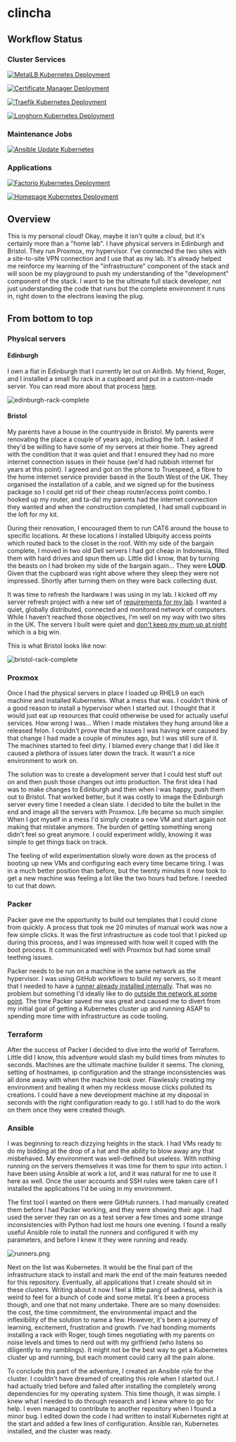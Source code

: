 # clincha


## Workflow Status

### Cluster Services

[![MetalLB Kubernetes Deployment](https://github.com/clincha-org/clincha/actions/workflows/k8s-metallb.yaml/badge.svg)](https://github.com/clincha-org/clincha/actions/workflows/k8s-metallb.yaml)

[![Certificate Manager Deployment](https://github.com/clincha-org/clincha/actions/workflows/k8s-certificate-manager.yaml/badge.svg)](https://github.com/clincha-org/clincha/actions/workflows/k8s-certificate-manager.yaml)

[![Traefik Kubernetes Deployment](https://github.com/clincha-org/clincha/actions/workflows/k8s-traefik.yaml/badge.svg)](https://github.com/clincha-org/clincha/actions/workflows/k8s-traefik.yaml)

[![Longhorn Kubernetes Deployment](https://github.com/clincha-org/clincha/actions/workflows/k8s-longhorn.yaml/badge.svg)](https://github.com/clincha-org/clincha/actions/workflows/k8s-longhorn.yaml)


### Maintenance Jobs 

[![Ansible Update Kubernetes](https://github.com/clincha-org/clincha/actions/workflows/ansible-update-k8s.yaml/badge.svg)](https://github.com/clincha-org/clincha/actions/workflows/ansible-update-k8s.yaml)

### Applications

[![Factorio Kubernetes Deployment](https://github.com/clincha-org/clincha/actions/workflows/k8s-factorio.yaml/badge.svg)](https://github.com/clincha-org/clincha/actions/workflows/k8s-factorio.yaml)

[![Homepage Kubernetes Deployment](https://github.com/clincha-org/clincha/actions/workflows/k8s-homepage.yaml/badge.svg)](https://github.com/clincha-org/clincha/actions/workflows/k8s-homepage.yaml)

## Overview

This is my personal cloud! Okay, maybe it isn't quite a _cloud_, but it's certainly more than a "home lab". I have physical servers in Edinburgh and Bristol. They run Proxmox, my hypervisor. I've connected the two sites with a site-to-site VPN connection and I use that as my lab. It's already helped me reinforce my learning of the "infrastructure" component of the stack and will soon be my playground to push my understanding of the "development" component of the stack. I want to be the ultimate full stack developer, not just understanding the code that runs but the complete environment it runs in, right down to the electrons leaving the plug.

## From bottom to top

### Physical servers

#### Edinburgh
I own a flat in Edinburgh that I currently let out on AirBnb. My friend, Roger, and I installed a small 9u rack in a cupboard and put in a custom-made server. You can read more about that process [here](https://github.com/clincha/clinch-home/blob/master/Documentation/server-refresh/refresh.md#edinburgh-stage).

![edinburgh-rack-complete](Documentation/images/README/edinburgh-rack-complete.jpg)

#### Bristol
My parents have a house in the countryside in Bristol. My parents were renovating the place a couple of years ago, including the loft. I asked if they'd be willing to have some of my servers at their home. They agreed with the condition that it was quiet and that I ensured they had no more internet connection issues in their house (we'd had rubbish internet for years at this point). I agreed and got on the phone to Truespeed, a fibre to the home internet service provider based in the South West of the UK. They organised the installation of a cable, and we signed up for the business package so I could get rid of their cheap router/access point combo. I hooked up my router, and ta-da! my parents had the internet connection they wanted and when the construction completed, I had small cupboard in the loft for my kit. 

During their renovation, I encouraged them to run CAT6 around the house to specific locations. At these locations I installed Ubiquity access points which routed back to the closet in the roof. With my side of the bargain complete, I moved in two old Dell servers I had got cheap in Indonesia, filled them with hard drives and spun them up. Little did I know, that by turning the beasts on I had broken my side of the bargain again... They were **LOUD**. Given that the cupboard was right above where they sleep they were not impressed. Shortly after turning them on they were back collecting dust. 

It was time to refresh the hardware I was using in my lab. I kicked off my server refresh project with a new set of [requirements for my lab](https://github.com/clincha/clinch-home/blob/master/Documentation/server-refresh/refresh.md#objectives). I wanted a quiet, globally distributed, connected and monitored network of computers. While I haven't reached those objectives, I'm well on my way with two sites in the UK. The servers I built were quiet and [don't keep my mum up at night](https://github.com/clincha/clinch-home/issues/4) which is a big win. 

This is what Bristol looks like now:

![bristol-rack-complete](Documentation/images/README/bristol-rack-complete.jpg)

### Proxmox
Once I had the physical servers in place I loaded up RHEL9 on each machine and installed Kubernetes. What a mess that was. I couldn't think of a good reason to install a hypervisor when I started out. I thought that it would just eat up resources that could otherwise be used for actually useful services. How wrong I was... When I made mistakes they hung around like a released felon. I couldn't _prove_ that the issues I was having were caused by that change I had made a couple of minutes ago, but I was still sure of it. The machines started to feel dirty. I blamed every change that I did like it caused a plethora of issues later down the track. It wasn't a nice environment to work on.

The solution was to create a development server that I could test stuff out on and then push those changes out into production. The first idea I had was to make changes to Edinburgh and then when I was happy, push them out to Bristol. That worked better, but it was costly to image the Edinburgh server every time I needed a clean slate. I decided to bite the bullet in the end and image all the servers with Proxmox. Life became so much simpler. When I got myself in a mess I'd simply create a new VM and start again not making that mistake anymore. The burden of getting something wrong didn't feel so great anymore. I could experiment wildly, knowing it was simple to get things back on track.

The feeling of wild experimentation slowly wore down as the process of booting up new VMs and configuring each every time became tiring. I was in a much better position than before, but the twenty minutes it now took to get a new machine was feeling a lot like the two hours had before. I needed to cut that down.

### Packer
Packer gave me the opportunity to build out templates that I could clone from quickly. A process that took me 20 minutes of manual work was now a few simple clicks. It was the first infrastructure as code tool that I picked up during this process, and I was impressed with how well it coped with the boot process. It communicated well with Proxmox but had some small teething issues. 

Packer needs to be run on a machine in the same network as the hypervisor. I was using GitHub workflows to build my servers, so it meant that I needed to have a [runner already installed internally](https://github.com/clincha/clinch-home/blob/master/Documentation/deployment.md#configuring-virtual-github-runner). That was no problem but something I'd ideally like to do [outside the network at some point](https://github.com/clincha/clinch-home/issues/11). The time Packer saved me was great and caused me to divert from my initial goal of getting a Kubernetes cluster up and running ASAP to spending more time with infrastructure as code tooling.

### Terraform
After the success of Packer I decided to dive into the world of Terraform. Little did I know, this adventure would slash my build times from minutes to seconds. Machines are the ultimate machine builder it seems. The cloning, setting of hostnames, ip configuration and the strange inconsistencies was all done away with when the machine took over. Flawlessly creating my environment and healing it when my reckless mouse clicks polluted its creations. I could have a new development machine at my disposal in seconds with the right configuration ready to go. I still had to do the work on them once they were created though.

### Ansible
I was beginning to reach dizzying heights in the stack. I had VMs ready to do my bidding at the drop of a hat and the ability to blow away any that misbehaved. My environment was well-defined but useless. With nothing running on the servers themselves it was time for them to spur into action. I have been using Ansible at work a lot, and it was natural for me to use it here as well. Once the user accounts and SSH rules were taken care of I installed the applications I'd be using in my environment.

The first tool I wanted on there were GitHub runners. I had manually created them before I had Packer working, and they were showing their age. I had used the server they ran on as a test server a few times and some strange inconsistencies with Python had lost me hours one evening. I found a really useful Ansible role to install the runners and configured it with my parameters, and before I knew it they were running and ready.

![runners.png](Documentation/images/README/runners.png)

Next on the list was Kubernetes. It would be the final part of the infrastructure stack to install and mark the end of the main features needed for this repository. Eventually, all applications that I create should sit in these clusters. Writing about it now I feel a little pang of sadness, which is weird to feel for a bunch of code and some metal. It's been a process though, and one that not many undertake. There are so many downsides: the cost, the time commitment, the environmental impact and the inflexibility of the solution to name a few. However, it's been a journey of learning, excitement, frustration and growth. I've had bonding moments installing a rack with Roger, tough times negotiating with my parents on noise levels and times to nerd out with my girlfriend (who listens so diligently to my ramblings). It might not be the best way to get a Kubernetes cluster up and running, but each moment could carry all the pain alone.

To conclude this part of the adventure, I created an Ansible role for the cluster. I couldn't have dreamed of creating this role when I started out. I had actually tried before and failed after installing the completely wrong dependencies for my operating system. This time though, it was simple. I knew what I needed to do through research and I knew where to go for help. I even managed to contribute to another repository when I found a minor bug. I edited down the code I had written to install Kubernetes right at the start and added a few lines of configuration. Ansible ran, Kubernetes installed, and the cluster was ready.

